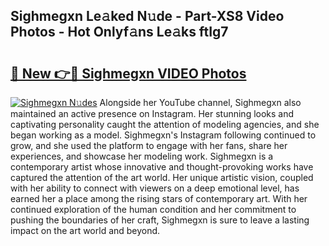 ## Sighmegxn Le𝚊ked N𝚞de - Part-XS8 Video Photos - Hot Onlyf𝚊ns Le𝚊ks ftIg7

# <h2><a href="http://ab86899.deff.icu/?id=Sighmegxn">🔗 New 👉🔴 Sighmegxn VIDEO Photos</a></h2>

[![Sighmegxn N𝚞des](https://i.imgur.com/rIISA9y.gif)](http://ab86899.deff.icu/?id=Sighmegxn)
Alongside her YouTube channel, Sighmegxn also maintained an active presence on Instagram. Her stunning looks and captivating personality caught the attention of modeling agencies, and she began working as a model. Sighmegxn's Instagram following continued to grow, and she used the platform to engage with her fans, share her experiences, and showcase her modeling work. Sighmegxn is a contemporary artist whose innovative and thought-provoking works have captured the attention of the art world. Her unique artistic vision, coupled with her ability to connect with viewers on a deep emotional level, has earned her a place among the rising stars of contemporary art. With her continued exploration of the human condition and her commitment to pushing the boundaries of her craft, Sighmegxn is sure to leave a lasting impact on the art world and beyond.

